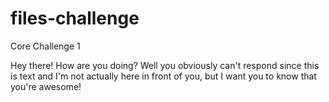 files-challenge
===============

Core Challenge 1

Hey there! How are you doing? Well you obviously can't respond since this is text and I'm not actually here in front of you, but I want you to know that you're awesome!
